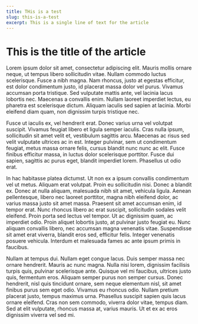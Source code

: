 ```yaml
---
title: THis is a test
slug: this-is-a-test
excerpt: This is a single line of text for the article
---
```

# This is the title of the article

Lorem ipsum dolor sit amet, consectetur adipiscing elit. Mauris mollis ornare neque, ut tempus libero sollicitudin vitae. Nullam commodo luctus scelerisque. Fusce a nibh magna. Nam rhoncus, justo at egestas efficitur, est dolor condimentum justo, id placerat massa dolor vel purus. Vivamus accumsan porta tristique. Sed vulputate mattis ante, vel lacinia lacus lobortis nec. Maecenas a convallis enim. Nullam laoreet imperdiet lectus, eu pharetra est scelerisque dictum. Aliquam iaculis sed sapien at lacinia. Morbi eleifend diam quam, non dignissim turpis tristique nec.

Fusce ut iaculis ex, vel hendrerit erat. Donec varius urna vel volutpat suscipit. Vivamus feugiat libero et ligula semper iaculis. Cras nulla ipsum, sollicitudin sit amet velit et, vestibulum sagittis arcu. Maecenas ac risus sed velit vulputate ultrices ac in est. Integer pulvinar, sem ut condimentum feugiat, metus massa ornare felis, cursus blandit nunc nunc ac elit. Fusce finibus efficitur massa, in luctus dolor scelerisque porttitor. Fusce dui sapien, sagittis ac purus eget, blandit imperdiet lorem. Phasellus ut odio erat.

In hac habitasse platea dictumst. Ut non ex a ipsum convallis condimentum vel ut metus. Aliquam erat volutpat. Proin eu sollicitudin nisi. Donec a blandit ex. Donec at nulla aliquam, malesuada nibh sit amet, vehicula ligula. Aenean pellentesque, libero nec laoreet porttitor, magna nibh eleifend dolor, ac varius massa justo sit amet massa. Praesent sit amet accumsan enim, id tempor erat. Nunc rhoncus libero ac erat suscipit, sollicitudin sodales velit eleifend. Proin porta sed lectus vel tempor. Ut ac dignissim quam, ac imperdiet odio. Proin aliquet lobortis justo, at pulvinar justo feugiat eu. Nunc aliquam convallis libero, nec accumsan magna venenatis vitae. Suspendisse sit amet erat viverra, blandit eros sed, efficitur felis. Integer venenatis posuere vehicula. Interdum et malesuada fames ac ante ipsum primis in faucibus.

Nullam at tempus dui. Nullam eget congue lacus. Duis semper massa nec ornare hendrerit. Mauris ac nunc magna. Nulla nisi lorem, dignissim facilisis turpis quis, pulvinar scelerisque ante. Quisque vel mi faucibus, ultrices justo quis, fermentum eros. Aliquam semper purus non semper cursus. Donec hendrerit, nisl quis tincidunt ornare, sem neque elementum nisl, sit amet finibus purus sem eget odio. Vivamus eu rhoncus odio. Nullam pretium placerat justo, tempus maximus urna. Phasellus suscipit sapien quis lacus ornare eleifend. Cras non sem commodo, viverra dolor vitae, tempus diam. Sed at elit vulputate, rhoncus massa at, varius mauris. Ut et ex ac eros dignissim viverra vel sed mi.